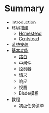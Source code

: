 # Summary

* [Introduction](README.md)
* [环境搭建](chapter1.md)
    * [Homestead](homestead.md)
    * [Centstead](centstead.md)
* [系统安装](安装.md)
* [基本功能](基本功能.md)
    * [路由](路由.md)
    * 中间件
    * 控制器
    * 请求
    * 响应
    * 视图
    * Blade模板
* 教程
    * 初级任务清单

